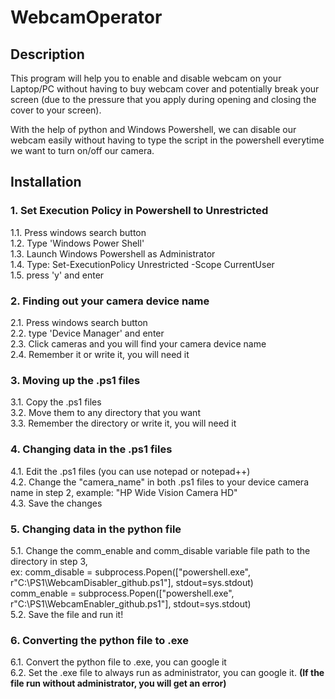 # WebcamOperator

## Description
This program will help you to enable and disable webcam on your Laptop/PC without having to buy webcam cover and potentially break your screen (due to the pressure that you apply during opening and closing the cover to your screen).

With the help of python and Windows Powershell, we can disable our webcam easily without having to type the script in the powershell everytime we want to turn on/off our camera.

## Installation
### 1. Set Execution Policy in Powershell to Unrestricted </br>
1.1. Press windows search button </br>
1.2. Type 'Windows Power Shell' </br>
1.3. Launch Windows Powershell as Administrator </br>
1.4. Type: Set-ExecutionPolicy Unrestricted -Scope CurrentUser </br>
1.5. press 'y' and enter </br>

### 2. Finding out your camera device name
2.1. Press windows search button </br>
2.2. type 'Device Manager' and enter </br>
2.3. Click cameras and you will find your camera device name </br>
2.4. Remember it or write it, you will need it </br>

### 3. Moving up the .ps1 files
3.1. Copy the .ps1 files </br>
3.2. Move them to any directory that you want </br>
3.3. Remember the directory or write it, you will need it </br>

### 4. Changing data in the .ps1 files
4.1. Edit the .ps1 files (you can use notepad or notepad++) </br>
4.2. Change the "camera_name" in both .ps1 files to your device camera name in step 2, example: "HP Wide Vision Camera HD" </br>
4.3. Save the changes </br>

### 5. Changing data in the python file
5.1. Change the comm_enable and comm_disable variable file path to the directory in step 3, </br>
     ex:  comm_disable = subprocess.Popen(["powershell.exe", r"C:\PS1\WebcamDisabler_github.ps1"], stdout=sys.stdout) </br>
          comm_enable = subprocess.Popen(["powershell.exe", r"C:\PS1\WebcamEnabler_github.ps1"], stdout=sys.stdout) </br>
5.2. Save the file and run it! </br>

### 6. Converting the python file to .exe
6.1. Convert the python file to .exe, you can google it </br>
6.2. Set the .exe file to always run as administrator, you can google it. <b>(If the file run without administrator, you will get an error)</b> </br>
